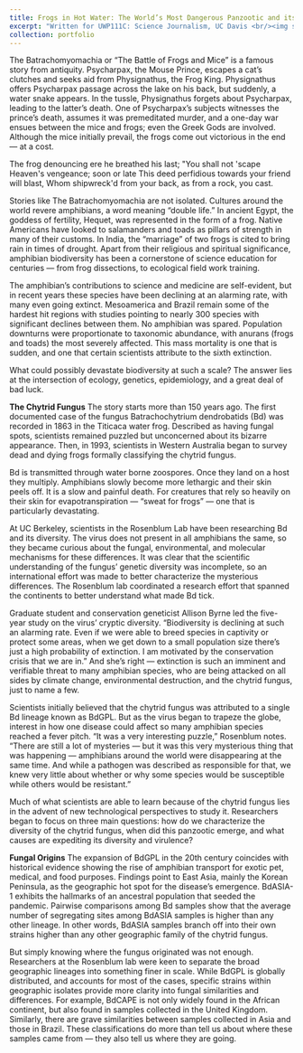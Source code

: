 ```yaml
---
title: Frogs in Hot Water: The World’s Most Dangerous Panzootic and its Effect on Amphibian Biodiversity"
excerpt: "Written for UWP111C: Science Journalism, UC Davis <br/><img src='/images/monarch.jpg'>"
collection: portfolio
---
```


The Batrachomyomachia or “The Battle of Frogs and Mice” is a famous story from antiquity. Psycharpax, the Mouse Prince, escapes a cat’s clutches and seeks aid from Physignathus, the Frog King. Physignathus offers Psycharpax passage across the lake on his back, but suddenly, a water snake appears. In the tussle, Physignathus forgets about Psycharpax, leading to the latter’s death. One of Psycharpax’s subjects witnesses the prince’s death, assumes it was premeditated murder, and a one-day war ensues between the mice and frogs; even the Greek Gods are involved. Although the mice initially prevail, the frogs come out victorious in the end — at a cost. 

The frog denouncing ere he breathed his last;
"You shall not 'scape Heaven's vengeance; soon or late
This deed perfidious towards your friend will blast,
Whom shipwreck'd from your back, as from a rock, you cast.

Stories like The Batrachomyomachia are not isolated. Cultures around the world revere amphibians, a word meaning “double life.” In ancient Egypt, the goddess of fertility, Hequet, was represented in the form of a frog. Native Americans have looked to salamanders and toads as pillars of strength in many of their customs. In India, the “marriage” of two frogs is cited to bring rain in times of drought. Apart from their religious and spiritual significance, amphibian biodiversity has been a cornerstone of science education for centuries — from frog dissections, to ecological field work training. 

The amphibian’s contributions to science and medicine are self-evident, but in recent years these species have been declining at an alarming rate, with many even going extinct. Mesoamerica and Brazil remain some of the hardest hit regions with studies pointing to nearly 300 species with significant declines between them. No amphibian was spared. Population downturns were proportionate to taxonomic abundance, with anurans (frogs and toads) the most severely affected. This mass mortality is one that is sudden, and one that certain scientists attribute to the sixth extinction. 

What could possibly devastate biodiversity at such a scale? The answer lies at the intersection of ecology, genetics, epidemiology, and a great deal of bad luck. 

**The Chytrid Fungus** 
The story starts more than 150 years ago. The first documented case of the fungus Batrachochytrium dendrobatids (Bd) was recorded in 1863 in the Titicaca water frog. Described as having fungal spots, scientists remained puzzled but unconcerned about its bizarre appearance. Then, in 1993, scientists in Western Australia began to survey dead and dying frogs formally classifying the chytrid fungus. 

Bd is transmitted through water borne zoospores. Once they land on a host they multiply. Amphibians slowly become more lethargic and their skin peels off. It is a slow and painful death. For creatures that rely so heavily on their skin for evapotranspiration — “sweat for frogs” — one that is particularly devastating. 

At UC Berkeley, scientists in the Rosenblum Lab have been researching Bd and its diversity. The virus does not present in all amphibians the same, so they became curious about the fungal, environmental, and molecular mechanisms for these differences. It was clear that the scientific understanding of the fungus’ genetic diversity was incomplete, so an international effort was made to better characterize the mysterious differences. The Rosenblum lab coordinated a research effort that spanned the continents to better understand what made Bd tick.  

Graduate student and conservation geneticist Allison Byrne led the five-year study on the virus’ cryptic diversity. “Biodiversity is declining at such an alarming rate. Even if we were able to breed species in captivity or protect some areas, when we get down to a small population size there’s just a high probability of extinction. I am motivated by the conservation crisis that we are in.” And she’s right — extinction is such an imminent and verifiable threat to many amphibian species, who are being attacked on all sides by climate change, environmental destruction, and the chytrid fungus, just to name a few. 

Scientists initially believed that the chytrid fungus was attributed to a single Bd lineage known as BdGPL. But as the virus began to trapeze the globe, interest in how one disease could affect so many amphibian species reached a fever pitch. “It was a very interesting puzzle,” Rosenblum notes. “There are still a lot of mysteries — but it was this very mysterious thing that was happening — amphibians around the world were disappearing at the same time. And while a pathogen was described as responsible for that, we knew very little about whether or why some species would be susceptible while others would be resistant.”

Much of what scientists are able to learn because of the chytrid fungus lies in the advent of new technological perspectives to study it. Researchers began to focus on three main questions: how do we characterize the diversity of the chytrid fungus, when did this panzootic emerge, and what causes are expediting its diversity and virulence?

**Fungal Origins** 
The expansion of BdGPL in the 20th century coincides with historical evidence showing the rise of amphibian transport for exotic pet, medical, and food purposes. Findings point to East Asia, mainly the Korean Peninsula, as the geographic hot spot for the disease’s emergence. BdASIA-1 exhibits the hallmarks of an ancestral population that seeded the pandemic. Pairwise comparisons among Bd samples show that the average number of segregating sites among BdASIA samples is higher than any other lineage. In other words, BdASIA samples branch off into their own strains higher than any other geographic family of the chytrid fungus. 

But simply knowing where the fungus originated was not enough. Researchers at the Rosenblum lab were keen to separate the broad geographic lineages into something finer in scale. While BdGPL is globally distributed, and accounts for most of the cases, specific strains within geographic isolates provide more clarity into fungal similarities and differences. For example, BdCAPE is not only widely found in the African continent, but also found in samples collected in the United Kingdom. Similarly, there are grave similarities between samples collected in Asia and those in Brazil. These classifications do more than tell us about where these samples came from — they also tell us where they are going.

